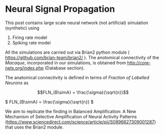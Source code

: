 # Neural Signal Propagation
 

This post contains large scale neural network (not artificial) simulation (synthetic) using

<ol>
  <li> Firing rate model  </li>
  <li> Spiking rate model  </li>
  </ol>
  
All the simulations are carried out via Brian2 python module ( https://github.com/brian-team/brian2/ ). 
The anotomical connectivity of the *Macaque*, incorporated in our simulations, is obtained from http://core-nets.org/index.php (Database section).

The anatomical connectivity is defined in terms of *Fraction of Labelled Neurons* as

```math
FLN_{B\simA} = \frac{\sigma}{\sqrt{n}}
```
 $
FLN_{B\simA} = \frac{\sigma}{\sqrt{n}} 
 $
 


We aim to replicate the finding in Balanced Amplification: A New Mechanism of Selective Amplification of Neural Activity Patterns (https://www.sciencedirect.com/science/article/pii/S0896627309001287) that uses the Brian2 module.






